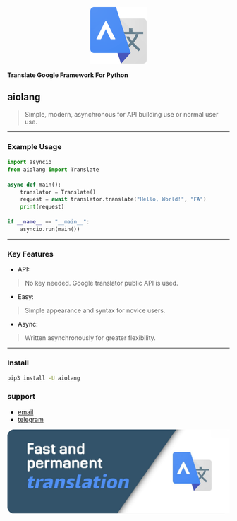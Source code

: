 <p align="center">
<img src="https://raw.githubusercontent.com/S5W1n72/aiolang/refs/heads/main/icon.png" alt="icon" width="128">
<br>

<b> Translate Google Framework For Python</b>
</p>

## aiolang

> Simple, modern, asynchronous for API building use or normal user use.

---

### Example Usage

```python
import asyncio
from aiolang import Translate

async def main():
    translator = Translate()
    request = await translator.translate("Hello, World!", "FA")
    print(request)

if __name__ == "__main__":
    asyncio.run(main())
```

---

### Key Features

- API:
>No key needed. Google translator public API is used.

- Easy:
>Simple appearance and syntax for novice users.

- Async:
>Written asynchronously for greater flexibility.

---

### Install

```bash
pip3 install -U aiolang
```

### support
- [email](mailto:aiolang.python@gmail.com)
- [telegram](https://t.me/aiolang)

<p align="center">
<img src="https://raw.githubusercontent.com/S5W1n72/aiolang/refs/heads/main/cover.png" alt="cover", width="1080">
</p>
